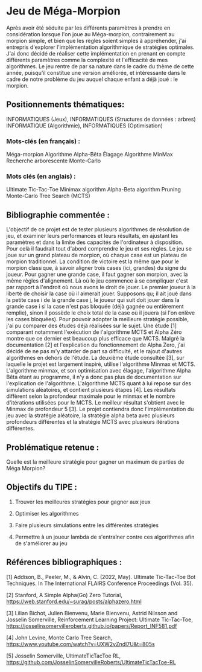 # Jeu de Méga-Morpion
Après avoir été séduite par les différents paramètres à prendre en considération lorsque l'on joue au Méga-morpion, contrairement au morpion simple, et bien que les règles soient simples à appréhender, j'ai entrepris d'explorer l'implémentation algorithmique de stratégies optimales. J'ai donc décidé de réaliser cette implémentation en prenant en compte différents paramètres comme la complexité et l'efficacité de mes algorithmes.
Le jeu rentre de par sa nature dans le cadre du thème de cette année, puisqu'il constitue une version améliorée, et intéressante dans le cadre de notre problème du jeu auquel chaque enfant a déjà joué : le morpion. 

## Positionnements thématiques:
INFORMATIQUES (Jeux), INFORMATIQUES (Structures de données : arbres) INFORMATIQUE (Algorithmie), INFORMATIQUES (Optimisation)

### Mots-clés (en français) : 
Méga-morpion
Algorithme Alpha-Bêta
Élagage
Algorithme MinMax
Recherche arborescente Monte-Carlo

### Mots clés (en anglais) : 
Ultimate Tic-Tac-Toe
Minimax algorithm
Alpha-Beta algorithm
Pruning
Monte-Carlo Tree Search (MCTS)

## Bibliographie commentée : 
L'objectif de ce projet est de tester plusieurs algorithmes de résolution de jeu, et examiner leurs performances et leurs résultats, en ajustant les paramètres et dans la limite des capacités de l'ordinateur à disposition. Pour celà il faudrait tout d'abord comprendre le jeu et ses règles. Le jeu se joue sur un grand plateau de morpion, où chaque case est un plateau de morpion traditionnel. La condition de victoire est la même que pour le morpion classique, à savoir aligner trois cases (ici, grandes) du signe du joueur. Pour gagner une grande case, il faut gagner son morpion, avec la même règles d'alignement. Là où le jeu commence à se compliquer c'est par rapport à l'endroit où nous avons le droit de jouer. Le premier joueur à la liberté de choisir la case où il aimerait jouer. Supposons qu; il ait joué dans la petite case i de la grande case j, le joueur qui suit doit jouer dans la grande case i si la case n'est pas bloquée (déjà gagnée ou entièrement remplie), sinon il possède le choix total de la case où il jouera (si l'on enlève les cases bloquées). Pour pouvoir adopter la meilleure stratégie possible, j'ai pu comparer des études déjà réalisées sur le sujet. Une étude [1] comparant notamment l'exécution de l'algorithme MCTS et Alpha Zéro montre que ce dernier est beaucoup plus efficace que MCTS. Malgré la documentation [2] et l'explication du fonctionnement de Alpha Zero, j'ai décidé de ne pas m'y attarder de part sa difficulté, et le rajout d'autres algorithmes en dehors de l'étude. La deuxième étude consultée [3], sur laquelle le projet est largement inspiré, utilise l'algorithme Minmax et MCTS. L'algorithme minmax, et son optimisation avec élagage, l'algorithme Alpha Bêta étant au programme, il n'y a donc pas plus de documentation sur l'explication de l'algorithme. L'algorithme MCTS quant à lui repose sur des simulations aléatoires, et contient plusieurs étapes [4]. Les résultats diffèrent selon la profondeur maximale pour le minmax et le nombre d'itérations utilisées pour le MCTS. Le meilleur résultat s'obtient avec le Minmax de profondeur 5 [3]. Le projet contiendra donc l'implémentation du jeu avec la stratégie aléatoire, la stratégie alpha beta avec plusieurs profondeurs différentes et la stratégie MCTS avec plusieurs itérations différentes. 

## Problématique retenue : 
Quelle est la meilleure stratégie pour gagner un maximum de parties de Méga Morpion?

## Objectifs du TIPE : 
1. Trouver les meilleures stratégies pour gagner aux jeux

2. Optimiser les algorithmes

3. Faire plusieurs simulations entre les différentes stratégies

4. Permettre à un joueur lambda de s'entraîner contre ces algorithmes afin de s'améliorer au jeu

## Références bibliographiques : 
[1] Addison, B., Peeler, M., & Alvin, C. (2022, May). Ultimate Tic-Tac-Toe Bot Techniques. In The International FLAIRS Conference Proceedings (Vol. 35).

[2] Stanford, A Simple Alpha(Go) Zero Tutorial, https://web.stanford.edu/~surag/posts/alphazero.html

[3] Lilian Bichot, Julien Bienvenu, Marie Bienvenu, Astrid Nilsson and Josselin Somerville, Reinforcement Learning Project: Ultimate Tic-Tac-Toe, https://josselinsomervilleroberts.github.io/papers/Report_INF581.pdf

[4] John Levine, Monte Carlo Tree Search, https://www.youtube.com/watch?v=UXW2yZndl7U&t=805s

[5] Josselin Somerville, UltimateTicTacToe RL, https://github.com/JosselinSomervilleRoberts/UltimateTicTacToe-RL
